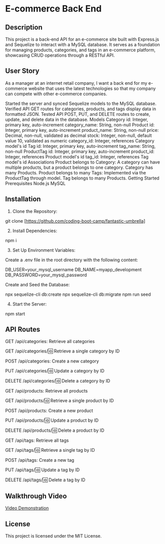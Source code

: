 # E-commerce Back End

## Description
This project is a back-end API for an e-commerce site built with Express.js and Sequelize to interact with a MySQL database. It serves as a foundation for managing products, categories, and tags in an e-commerce platform, showcasing CRUD operations through a RESTful API.

## User Story
As a manager at an internet retail company, I want a back end for my e-commerce website that uses the latest technologies so that my company can compete with other e-commerce companies.



Started the server and synced Sequelize models to the MySQL database.
Verified API GET routes for categories, products, and tags display data in formatted JSON.
Tested API POST, PUT, and DELETE routes to create, update, and delete data in the database.
Models
Category
id: Integer, primary key, auto-increment
category_name: String, non-null
Product
id: Integer, primary key, auto-increment
product_name: String, non-null
price: Decimal, non-null, validated as decimal
stock: Integer, non-null, default value 10, validated as numeric
category_id: Integer, references Category model's id
Tag
id: Integer, primary key, auto-increment
tag_name: String, non-null
ProductTag
id: Integer, primary key, auto-increment
product_id: Integer, references Product model's id
tag_id: Integer, references Tag model's id
Associations
Product belongs to Category: A category can have multiple products, but a product belongs to one category.
Category has many Products.
Product belongs to many Tags: Implemented via the ProductTag through model.
Tag belongs to many Products.
Getting Started
Prerequisites
Node.js
MySQL
## Installation

1. Clone the Repository:

git clone [https://github.com/coding-boot-camp/fantastic-umbrella]

2. Install Dependencies:

npm i

3. Set Up Environment Variables:

Create a .env file in the root directory with the following content:

DB_USER=your_mysql_username
DB_NAME=myapp_development
DB_PASSWORD=your_mysql_password

Create and Seed the Database:

npx sequelize-cli db:create
npx sequelize-cli db:migrate
npm run seed

4. Start the Server:

npm start


## API Routes
GET /api/categories: Retrieve all categories

GET /api/categories/:id: Retrieve a single category by ID

POST /api/categories: Create a new category

PUT /api/categories/:id: Update a category by ID

DELETE /api/categories/:id: Delete a category by ID

GET /api/products: Retrieve all products

GET /api/products/:id: Retrieve a single product by ID

POST /api/products: Create a new product

PUT /api/products/:id: Update a product by ID

DELETE /api/products/:id: Delete a product by ID

GET /api/tags: Retrieve all tags

GET /api/tags/:id: Retrieve a single tag by ID

POST /api/tags: Create a new tag

PUT /api/tags/:id: Update a tag by ID

DELETE /api/tags/:id: Delete a tag by ID

## Walkthrough Video
[Video Demonstration]()

## License
This project is licensed under the MIT License.
